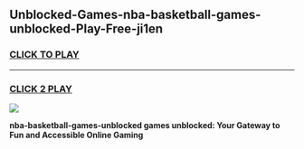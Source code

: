 
## Unblocked-Games-nba-basketball-games-unblocked-Play-Free-ji1en
<h3>
<a href="https://premium76.site?title=nba-basketball-games-unblocked&ref=10A">CLICK TO PLAY</a></h3>
<hr>

<h3>
<a href="https://premium76.site?title=nba-basketball-games-unblocked&ref=10A">CLICK 2 PLAY</a>
  
</h3>

<a href="https://premium76.site?title=nba-basketball-games-unblocked&ref=10A"><img src="https://clearcache.store/games.png"></a>


**nba-basketball-games-unblocked games unblocked: Your Gateway to Fun and Accessible Online Gaming**
